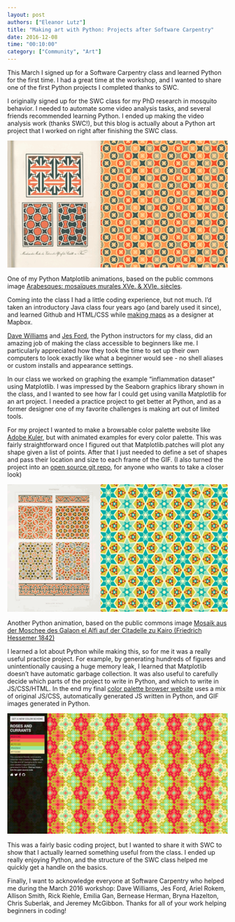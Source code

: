 ```yaml
---
layout: post
authors: ["Eleanor Lutz"]
title: "Making art with Python: Projects after Software Carpentry"
date: 2016-12-08
time: "00:10:00"
category: ["Community", "Art"]
---
```


This March I signed up for a Software Carpentry class and learned Python for the first time. I had a great time at the workshop, and I wanted to share one of the first Python projects I completed thanks to SWC. 

I originally signed up for the SWC class for my PhD research in mosquito behavior. I needed to automate some video analysis tasks, and several friends recommended learning Python. I ended up making the video analysis work (thanks SWC!), but this blog is actually about a Python art project that I worked on right after finishing the SWC class.

![](/files/2016/12/art0.gif)

One of my Python Matplotlib animations, based on the public commons image [Arabesques: mosaïques murales XVe. & XVIe. siècles](http://digitalcollections.nypl.org/items/510d47d9-665a-a3d9-e040-e00a18064a99).

Coming into the class I had a little coding experience, but not much. I’d taken an introductory Java class four years ago (and barely used it since), and learned Github and HTML/CSS while [making maps](http://a.tiles.mapbox.com/v3/eleanor.ipncow29/page.html#16/48.8656/2.3170) as a designer at Mapbox.

[Dave Williams](http://www.charlesdavidwilliams.com/) and [Jes Ford](http://jesford.github.io/), the Python instructors for my class, did an amazing job of making the class accessible to beginners like me. I particularly appreciated how they took the time to set up their own computers to look exactly like what a beginner would see - no shell aliases or custom installs and appearance settings. 

In our class we worked on graphing the example “inflammation dataset” using Matplotlib. I was impressed by the Seaborn graphics library shown in the class, and I wanted to see how far I could get using vanilla Matplotlib for an art project. I needed a practice project to get better at Python, and as a former designer one of my favorite challenges is making art out of limited tools. 

For my project I wanted to make a browsable color palette website like [Adobe Kuler](https://color.adobe.com/explore/most-popular/?time=all), but with animated examples for every color palette. This was fairly straightforward once I figured out that Matplotlib.patches will plot any shape given a list of points. After that I just needed to define a set of shapes and pass their location and size to each frame of the GIF. (I also turned the project into an [open source git repo](https://github.com/TabletopWhale/AnimatedPythonPatterns), for anyone who wants to take a closer look)

![](/files/2016/12/art2.gif)

Another Python animation, based on the public commons image [Mosaik aus der Moschee des Galaon el Alfi auf der Citadelle zu Kairo (Friedrich Hessemer 1842)](http://digitalcollections.nypl.org/items/510d47d9-6923-a3d9-e040-e00a18064a99)

I learned a lot about Python while making this, so for me it was a really useful practice project. For example, by generating hundreds of figures and unintentionally causing a huge memory leak, I learned that Matplotlib doesn’t have automatic garbage collection. It was also useful to carefully decide which parts of the project to write in Python, and which to write in JS/CSS/HTML. In the end my final [color palette browser website](http://tabletopwhale.com/colorpalette.html) uses a mix of original JS/CSS, automatically generated JS written in Python, and GIF images generated in Python. 

![](/files/2016/12/art1.jpg)

This was a fairly basic coding project, but I wanted to share it with SWC to show that I actually learned something useful from the class. I ended up really enjoying Python, and the structure of the SWC class helped me quickly get a handle on the basics. 

Finally, I want to acknowledge everyone at Software Carpentry who helped me during the March 2016 workshop: Dave Williams, Jes Ford, Ariel Rokem, Allison Smith, Rick Riehle, Emilia Gan, Bernease Herman, Bryna Hazelton, Chris Suberlak, and Jeremey McGibbon. Thanks for all of your work helping beginners in coding!
